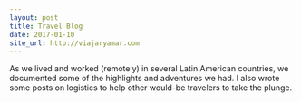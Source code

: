 ```yaml
---
layout: post
title: Travel Blog
date: 2017-01-10
site_url: http://viajaryamar.com
---
```


As we lived and worked (remotely) in several Latin American countries, we documented some of the highlights and adventures we had. I also wrote some posts on logistics to help other would-be travelers to take the plunge.
